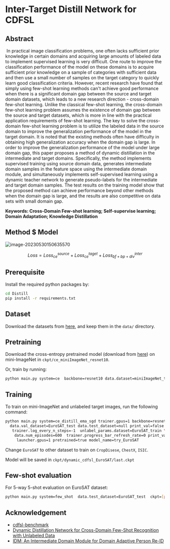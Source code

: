 # Inter-Target Distill Network for CDFSL

## Abstract

​	In practical image classification problems, one often lacks sufficient prior knowledge in certain domains and acquiring large amounts of labeled data to implement supervised learning is very difficult. One route to improve the classification performance of the model on these domains is to acquire sufficient prior knowledge on a sample of categories with sufficient data and then use a small number of samples on the target category to quickly learn good classification criteria. However, recent research have found that simply using few-shot learning methods can't achieve good performance when there is a significant domain gap between the source and target domain datasets, which leads to a new research direction - cross-domain few-shot learning. Unlike the classical few-shot learning, the cross-domain few-shot learning problem assumes the existence of domain gap between the source and target datasets, which is more in line with the practical application requirements of few-shot learning. The key to solve the cross-domain few-shot learning problem is to utilize the labeled data in the source domain to improve the generalization performance of the model in the target domain. It is noted that the existing methods often have difficulty in obtaining high generalization accuracy when the domain gap is large. In order to improve the generalization performance of the model under large domain gap, this paper proposes a method of dynamic distillation in the intermediate and target domains. Specifically, the method implements supervised training using source domain data, generates intermediate domain samples in the feature space using the intermediate domain module, and simultaneously implements self-supervised learning using a dynamic teacher network to generate pseudo-labels for the intermediate and target domain samples. The test results on the training model show that the proposed method can achieve performance beyond other methods when the domain gap is large, and the results are also competitive on data sets with small domain gap.

**Keywords: Cross-Domain Few-shot learning; Self-supervise learning; Domain Adaptation; Knowledge Distillation**		

## Method $ Model

![image-20230530150635570](C:\Users\91984\AppData\Roaming\Typora\typora-user-images\image-20230530150635570.png)

$$
Loss = Loss^{source}_{ce}+Loss^{taget}_{ce}+Loss^{inter}_{bf+bp+div}
$$


## Prerequisite

Install the required python packages by:

```bash
cd Distill
pip install -r requirements.txt
```

## Dataset

Download the datasets from [here](https://drive.google.com/drive/folders/1X7WacUWKjZpjR2qo0gvaPY6dxkqtjGtz?usp=sharing), and keep them in the `data/` directory.

## Pretraining

Download the cross-entropy pretrained model (download from [here](https://drive.google.com/drive/folders/1T6QzEnAnbw4-FljldU03YJ84RZUfWhjm?usp=sharing)) on mini-ImageNet in `ckpt/ce_miniImageNet_resnet10`.

Or, train by running:

```bash
python main.py system=ce  backbone=resnet10 data.dataset=miniImageNet_train  model_name=ce_miniImageNet_resnet10 trainer.gpus=4
```

## Training

To train on mini-ImageNet and unlabeled target images, run the following command:

```bash
python main.py system=ce_distill_ema_sgd trainer.gpus=1 backbone=resnet10 \
  data.val_dataset=EuroSAT_test data.test_dataset=null print_val=false \
   trainer.log_every_n_steps=-1  unlabel_params.dataset=EuroSAT_train \
    data.num_episodes=600  trainer.progress_bar_refresh_rate=0 print_val=false \
     launcher.gpus=1 pretrained=true model_name=try_EuroSAT
```

Change `EuroSAT` to other dataset to train on `CropDisese`, `ChestX`, `ISIC`.

Model will be saved in `ckpt/dynamic_cdfsl_EuroSAT/last.ckpt`

## Few-shot evaluation

For 5-way 5-shot evaluation on EuroSAT dataset:

```bash
python main.py system=few_shot  data.test_dataset=EuroSAT_test  ckpt=[pretrained-checkpoint]
```

## Acknowledgement

- [cdfsl-benchmark](https://github.com/IBM/cdfsl-benchmark)
- [Dynamic Distillation Network for Cross-Domain Few-Shot Recognition with Unlabeled Data](https://git.io/Jilgs)
- [IDM: An Intermediate Domain Module for Domain Adaptive Person Re-ID](https://github.com/SikaStar/IDM)
